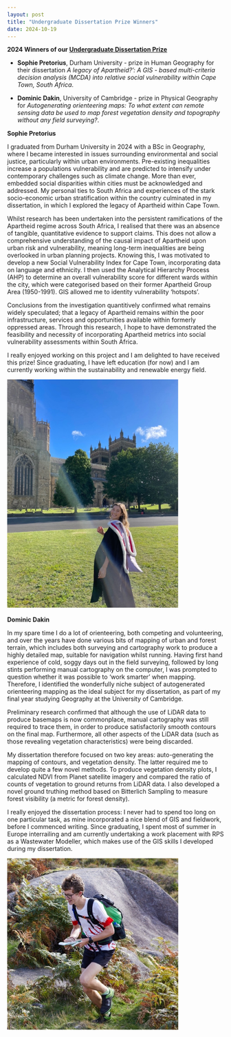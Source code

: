 ```yaml
---
layout: post
title: "Undergraduate Dissertation Prize Winners"
date: 2024-10-19
---
```


**2024 Winners of our [Undergraduate Dissertation Prize](https://qmrg.github.io/dissertation_prize)**

- **Sophie Pretorius**, Durham University - prize in Human Geography for their dissertation *A legacy of Apartheid?’: A GIS - based multi-criteria decision analysis (MCDA) into relative social vulnerability within Cape Town, South Africa*.

- **Dominic Dakin**, University of Cambridge - prize in Physical Geography for *Autogenerating orienteering maps: To what extent can remote sensing data be used to map forest vegetation density and topography without any field surveying?*.
 
**Sophie Pretorius**

I graduated from Durham University in 2024 with a BSc in Geography, where I became interested in issues surrounding environmental and social justice, particularly within urban environments. Pre-existing inequalities increase a populations vulnerability and are predicted to intensify under contemporary challenges such as climate change. More than ever, embedded social disparities within cities must be acknowledged and addressed. My personal ties to South Africa and experiences of the stark socio-economic urban stratification within the country culminated in my dissertation, in which I explored the legacy of Apartheid within Cape Town. 

Whilst research has been undertaken into the persistent ramifications of the Apartheid regime across South Africa, I realised that there was an absence of tangible, quantitative evidence to support claims. This does not allow a comprehensive understanding of the causal impact of Apartheid upon urban risk and vulnerability, meaning long-term inequalities are being overlooked in urban planning projects. Knowing this, I was motivated to develop a new Social Vulnerability Index for Cape Town, incorporating data on language and ethnicity. I then used the Analytical Hierarchy Process (AHP) to determine an overall vulnerability score for different wards within the city, which were categorised based on their former Apartheid Group Area (1950-1991). GIS allowed me to identity vulnerability ‘hotspots’. 

Conclusions from the investigation quantitively confirmed what remains widely speculated; that a legacy of Apartheid remains within the poor infrastructure, services and opportunities available within formerly oppressed areas. Through this research, I hope to have demonstrated the feasibility and necessity of incorporating Apartheid metrics into social vulnerability assessments within South Africa. 

I really enjoyed working on this project and I am delighted to have received this prize! Since graduating, I have left education (for now) and I am currently working within the sustainability and renewable energy field.

<img src="/images/sophie_pretorius.jpg" alt="Sophie Pretorius" width="400"/>

**Dominic Dakin**

In my spare time I do a lot of orienteering, both competing and volunteering, and over the years have done various bits of mapping of urban and forest terrain, which includes both surveying and cartography work to produce a highly detailed map, suitable for navigation whilst running. Having first hand experience of cold, soggy days out in the field surveying, followed by long stints performing manual cartography on the computer, I was prompted to question whether it was possible to ‘work smarter’ when mapping. Therefore, I identified the wonderfully niche subject of autogenerated orienteering mapping as the ideal subject for my dissertation, as part of my final year studying Geography at the University of Cambridge.

Preliminary research confirmed that although the use of LiDAR data to produce basemaps is now commonplace, manual cartography was still required to trace them, in order to produce satisfactorily smooth contours on the final map. Furthermore, all other aspects of the LiDAR data (such as those revealing vegetation characteristics) were being discarded.

My dissertation therefore focused on two key areas: auto-generating the mapping of contours, and vegetation density. The latter required me to develop quite a few novel methods. To produce vegetation density plots, I calculated NDVI from Planet satellite imagery and compared the ratio of counts of vegetation to ground returns from LiDAR data. I also developed a novel ground truthing method based on Bitterlich Sampling to measure forest visibility (a metric for forest density).

I really enjoyed the dissertation process: I never had to spend too long on one particular task, as mine incorporated a nice blend of GIS and fieldwork, before I commenced writing. Since graduating, I spent most of summer in Europe interrailing and am currently undertaking a work placement with RPS as a Wastewater Modeller, which makes use of the GIS skills I developed during my dissertation.

<img src="/images/dominic_dakin.jpg" alt="Dominic Dakin" width="400"/>
